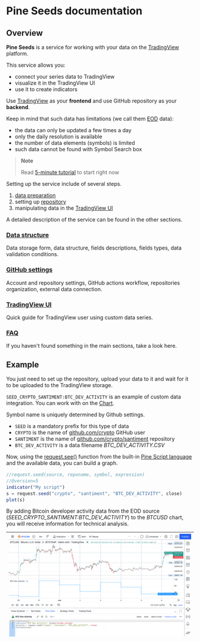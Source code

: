 [faq]: /faq.md
[guide_data]: /guide/data.md
[guide_repo]: /guide/repo.md 
[guide_ui]: /guide/ui.md
[ui_chart_pine]: /images/ui_chart_pine_btc.png
[github_user]: https://github.com/crypto
[github_repo]: https://github.com/crypto/santiment
[tv_chart]: https://tradingview.com/chart
[pine_docs]: https://www.tradingview.com/pine-script-docs/en/v5/index.html
[pine_refs]: https://www.tradingview.com/pine-script-reference/v5/#fun_request{dot}seed
[solution_eod]: https://www.tradingview.com/support/solutions/43000474958-i-see-only-eod-data-for-dxy-symbol-and-no-real-time/

# Pine Seeds documentation

## Overview

__Pine Seeds__ is a service for working with your data on the [TradingView](https://tradingview.com) platform.

This service allows you:

- connect your series data to TradingView
- visualize it in the TradingView UI
- use it to create indicators

Use [TradingView](https://tradingview.com) as your __frontend__ and use GitHub repository as your __backend__. 

Keep in mind that such data has limitations (we call them [EOD][solution_eod] data):

- the data can only be updated a few times a day
- only the daily resolution is available
- the number of data elements (symbols) is limited
- such data cannot be found with Symbol Search box

> __Note__
> 
> Read [5-minute tutorial](tutorial.md) to start right now

Setting up the service include of several steps.

1. [data preparation][guide_data]
1. setting up [repository][guide_repo]
1. manipulating data in the [TradingView UI][guide_ui]

A detailed description of the service can be found in the other sections.

### [Data structure][guide_data]

Data storage form, data structure, fields descriptions, fields types, data validation conditions.

### [GitHub settings][guide_repo]

Account and repository settings, GitHub actions workflow, repositories organization, external data connection.

### [TradingView UI][guide_ui]

Quick guide for TradingView user using custom data series.

### [FAQ][faq]

If you haven't found something in the main sections, take a look here.

## Example

You just need to set up the repository, upload your data to it and wait for it to be uploaded to the TradingView storage.

`SEED_CRYPTO_SANTIMENT:BTC_DEV_ACTIVITY` is an example of custom data integration. You can work with on the [Chart][tv_chart].

Symbol name is uniquely determined by Github settings.

- `SEED` is a mandatory prefix for this type of data
- `CRYPTO` is the name of [github.com/crypto][github_user] GitHub user
- `SANTIMENT` is the name of [github.com/crypto/santiment][github_repo] repository
- `BTC_DEV_ACTIVITY` is a data filename _BTC_DEV_ACTIVITY.CSV_

Now, using the [request.see()][pine_refs] function from the built-in [Pine Script language][pine_docs] and the available data, you can build a graph.

```js
//request.seed(source, reponame, symbol, expression)
//@version=5
indicator("My script")
s = request.seed("crypto", "santiment", "BTC_DEV_ACTIVITY", close)
plot(s)
```

By adding Bitcoin developer activity data from the EOD source (_SEED_CRYPTO_SANTIMENT:BTC_DEV_ACTIVITY_) to the _BTCUSD_ chart, you will receive information for technical analysis.

|![ui_chart_pine]|
|-|
